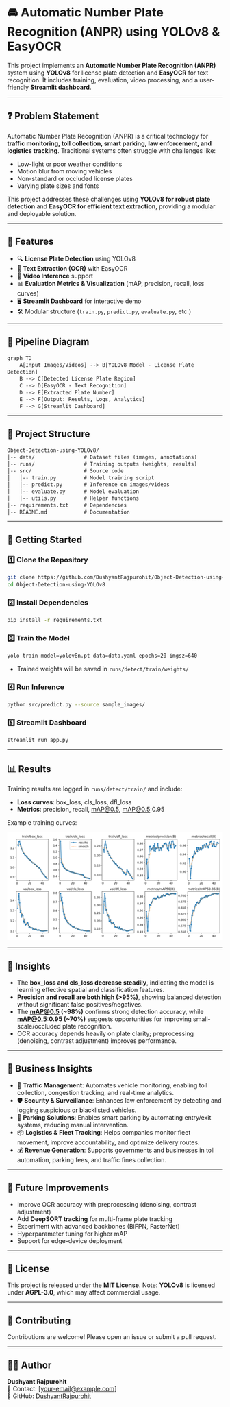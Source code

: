 # 🚘 Automatic Number Plate Recognition (ANPR) using YOLOv8 & EasyOCR

This project implements an **Automatic Number Plate Recognition (ANPR)** system using **YOLOv8** for license plate detection and **EasyOCR** for text recognition. It includes training, evaluation, video processing, and a user-friendly **Streamlit dashboard**.

---

## ❓ Problem Statement
Automatic Number Plate Recognition (ANPR) is a critical technology for **traffic monitoring, toll collection, smart parking, law enforcement, and logistics tracking**. Traditional systems often struggle with challenges like:
- Low-light or poor weather conditions
- Motion blur from moving vehicles
- Non-standard or occluded license plates
- Varying plate sizes and fonts

This project addresses these challenges using **YOLOv8 for robust plate detection** and **EasyOCR for efficient text extraction**, providing a modular and deployable solution.

---

## 📌 Features
- 🔍 **License Plate Detection** using YOLOv8
- 📝 **Text Extraction (OCR)** with EasyOCR
- 🎥 **Video Inference** support
- 📊 **Evaluation Metrics & Visualization** (mAP, precision, recall, loss curves)
- 🖥️ **Streamlit Dashboard** for interactive demo
- 🛠️ Modular structure (`train.py`, `predict.py`, `evaluate.py`, etc.)

---

## 🔗 Pipeline Diagram

```mermaid
graph TD
    A[Input Images/Videos] --> B[YOLOv8 Model - License Plate Detection]
    B --> C[Detected License Plate Region]
    C --> D[EasyOCR - Text Recognition]
    D --> E[Extracted Plate Number]
    E --> F[Output: Results, Logs, Analytics]
    F --> G[Streamlit Dashboard]
```

---

## 📂 Project Structure
```
Object-Detection-using-YOLOv8/
│-- data/                # Dataset files (images, annotations)
│-- runs/                # Training outputs (weights, results)
│-- src/                 # Source code
│   │-- train.py         # Model training script
│   │-- predict.py       # Inference on images/videos
│   │-- evaluate.py      # Model evaluation
│   │-- utils.py         # Helper functions
│-- requirements.txt     # Dependencies
│-- README.md            # Documentation
```

---

## 🚀 Getting Started

### 1️⃣ Clone the Repository
```bash
git clone https://github.com/DushyantRajpurohit/Object-Detection-using-YOLOv8.git
cd Object-Detection-using-YOLOv8
```

### 2️⃣ Install Dependencies
```bash
pip install -r requirements.txt
```

### 3️⃣ Train the Model
```bash
yolo train model=yolov8n.pt data=data.yaml epochs=20 imgsz=640
```
- Trained weights will be saved in `runs/detect/train/weights/`

### 4️⃣ Run Inference
```bash
python src/predict.py --source sample_images/
```

### 5️⃣ Streamlit Dashboard
```bash
streamlit run app.py
```

---

## 📊 Results

Training results are logged in `runs/detect/train/` and include:
- **Loss curves**: box_loss, cls_loss, dfl_loss
- **Metrics**: precision, recall, mAP@0.5, mAP@0.5:0.95

Example training curves:

![results](runs/detect/train/results.png)

---

## 🔎 Insights
- The **box_loss and cls_loss decrease steadily**, indicating the model is learning effective spatial and classification features.
- **Precision and recall are both high (>95%)**, showing balanced detection without significant false positives/negatives.
- The **mAP@0.5 (~98%)** confirms strong detection accuracy, while **mAP@0.5:0.95 (~70%)** suggests opportunities for improving small-scale/occluded plate recognition.
- OCR accuracy depends heavily on plate clarity; preprocessing (denoising, contrast adjustment) improves performance.

---

## 💼 Business Insights
- 🚗 **Traffic Management**: Automates vehicle monitoring, enabling toll collection, congestion tracking, and real-time analytics.
- 🛡️ **Security & Surveillance**: Enhances law enforcement by detecting and logging suspicious or blacklisted vehicles.
- 🏢 **Parking Solutions**: Enables smart parking by automating entry/exit systems, reducing manual intervention.
- 📦 **Logistics & Fleet Tracking**: Helps companies monitor fleet movement, improve accountability, and optimize delivery routes.
- 💰 **Revenue Generation**: Supports governments and businesses in toll automation, parking fees, and traffic fines collection.

---

## 🔮 Future Improvements
- Improve OCR accuracy with preprocessing (denoising, contrast adjustment)
- Add **DeepSORT tracking** for multi-frame plate tracking
- Experiment with advanced backbones (BiFPN, FasterNet)
- Hyperparameter tuning for higher mAP
- Support for edge-device deployment

---

## 📜 License
This project is released under the **MIT License**. Note: **YOLOv8** is licensed under **AGPL-3.0**, which may affect commercial usage.

---

## 🤝 Contributing
Contributions are welcome! Please open an issue or submit a pull request.

---

## 👨‍💻 Author
**Dushyant Rajpurohit**  
📧 Contact: [your-email@example.com]  
🔗 GitHub: [DushyantRajpurohit](https://github.com/DushyantRajpurohit)

